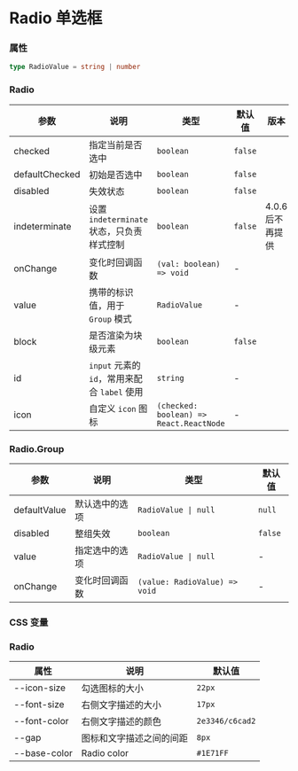 # Radio 单选框

<code src="./demos/demo1.tsx"></code>

### 属性

```ts | pure
type RadioValue = string | number
```

### Radio

| 参数           | 说明                                         | 类型                                    | 默认值  |  版本 |
| -------------- | -------------------------------------------- | --------------------------------------- | ------- | - |
| checked        | 指定当前是否选中                             | `boolean`                               | `false` | |
| defaultChecked | 初始是否选中                                 | `boolean`                               | `false` | |
| disabled       | 失效状态                                     | `boolean`                               | `false` | |
| indeterminate  | 设置 `indeterminate` 状态，只负责样式控制    | `boolean`                                                       | `false` | 4.0.6后不再提供 |
| onChange       | 变化时回调函数                               | `(val: boolean) => void`                | -       | |
| value          | 携带的标识值，用于 `Group` 模式              | `RadioValue`                            | -       | |
| block          | 是否渲染为块级元素                           | `boolean`                               | `false` | |
| id             | `input` 元素的 `id`，常用来配合 `label` 使用 | `string`                                | -       | |
| icon           | 自定义 `icon` 图标                           | `(checked: boolean) => React.ReactNode` | -       | |

### Radio.Group

| 参数         | 说明           | 类型                          | 默认值  |
| ------------ | -------------- | ----------------------------- | ------- |
| defaultValue | 默认选中的选项 | `RadioValue \| null`          | `null`  |
| disabled     | 整组失效       | `boolean`                     | `false` |
| value        | 指定选中的选项 | `RadioValue \| null`          | -       |
| onChange     | 变化时回调函数 | `(value: RadioValue) => void` | -       |

### CSS 变量

### Radio

| 属性        | 说明                     | 默认值 |
| ----------- | ------------------------ | ------ |
| --icon-size | 勾选图标的大小           | `22px` |
| --font-size | 右侧文字描述的大小       | `17px` |
| --font-color | 右侧文字描述的颜色       | `2e3346/c6cad2` |
| --gap       | 图标和文字描述之间的间距 | `8px`  |
| --base-color| Radio color          | `#1E71FF`|
